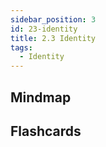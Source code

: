 ```yaml
---
sidebar_position: 3
id: 23-identity
title: 2.3 Identity
tags:
  - Identity
---
```


## Mindmap





## Flashcards



